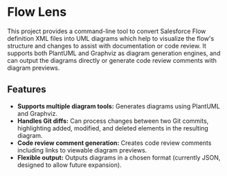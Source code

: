 # Flow Lens

This project provides a command-line tool to convert Salesforce Flow definition
XML files into UML diagrams which help to visualize the flow's structure and changes
to assist with documentation or code review.
It supports both PlantUML and Graphviz as diagram generation engines, and can output
the diagrams directly or generate code review comments with diagram previews.

## Features

- **Supports multiple diagram tools:** Generates diagrams using PlantUML and
  Graphviz.
- **Handles Git diffs:** Can process changes between two Git commits,
  highlighting added, modified, and deleted elements in the resulting diagram.
- **Code review comment generation:** Creates code review comments including links to
  viewable diagram previews.
- **Flexible output:** Outputs diagrams in a chosen format (currently JSON,
  designed to allow future expansion).
